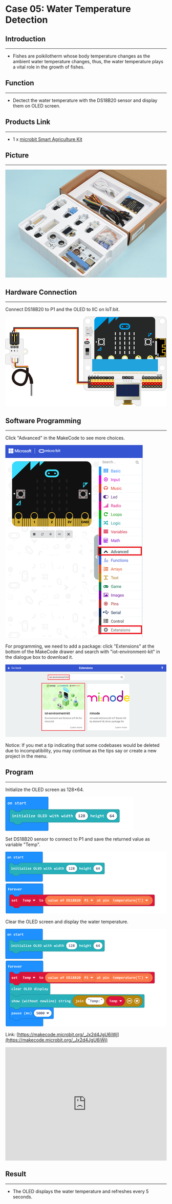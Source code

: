 # Case 05: Water Temperature Detection 


##  Introduction
---

- Fishes are poikilotherm whose body temperature changes as the ambient water temperature changes, thus, the water temperature plays a vital role in the growth of fishes. 

##  Function
---
- Dectect the water temperature with the DS18B20 sensor and display them on OLED screen. 

## Products Link
---
- 1 x [microbit Smart Agriculture Kit]()

## Picture
---
![](./images/microbit-Smart-Agriculture-Kit-case-01-02.png)

## Hardware Connection
---

Connect DS18B20 to P1 and the OLED to IIC on IoT:bit. 

![](./images/microbit-Smart-Agriculture-Kit-case-05-03.png)

## Software Programming 

---

Click "Advanced" in the MakeCode to see more choices.

![](./images/microbit-Smart-Agriculture-Kit-case-01-04.png)

For programming, we need to add a package: click "Extensions" at the bottom of the MakeCode drawer and search with "iot-environment-kit" in the dialogue box to download it. 

![](./images/microbit-Smart-Agriculture-Kit-case-01-05.png)

Notice: If you met a tip indicating that some codebases would be deleted due to incompatibility, you may continue as the tips say or create a new project in the menu. 

## Program

---

Initialize the OLED screen as 128×64.

![](./images/microbit-Smart-Agriculture-Kit-case-05-07.png)

Set  DS18B20 sensor to connect to P1 and save the returned value as variable "Temp".

![](./images/microbit-Smart-Agriculture-Kit-case-05-08.png)

Clear the OLED screen and display the water temperature. 

![](./images/microbit-Smart-Agriculture-Kit-case-05-09.png)

Link: [https://makecode.microbit.org/_Jx2d4JgU6iWj](https://makecode.microbit.org/_Jx2d4JgU6iWj)

<div style="position:relative;height:0;padding-bottom:70%;overflow:hidden;">
<iframe style="position:absolute;top:0;left:0;width:100%;height:100%;" src="https://makecode.microbit.org/#pub:https://makecode.microbit.org/_Jx2d4JgU6iWj" frameborder="0" sandbox="allow-popups allow-forms allow-scripts allow-same-origin">
</iframe>
</div>  


## Result
---
- The OLED displays the water temperature and refreshes every 5 seconds. 




